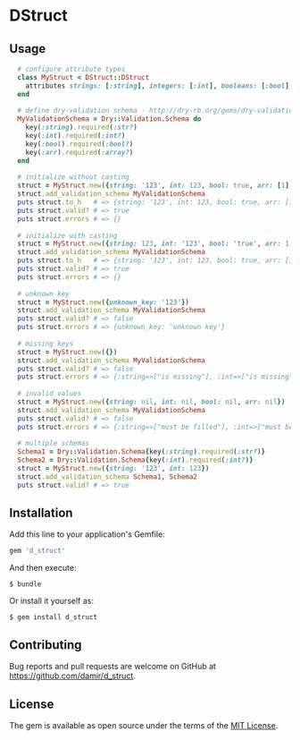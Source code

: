 # DStruct

## Usage

```ruby
  # configure attribute types
  class MyStruct < DStruct::DStruct
    attributes strings: [:string], integers: [:int], booleans: [:bool], arrays: [:arr]
  end
  
  # define dry-validation schema - http://dry-rb.org/gems/dry-validation/
  MyValidationSchema = Dry::Validation.Schema do
    key(:string).required(:str?)
    key(:int).required(:int?)
    key(:bool).required(:bool?)
    key(:arr).required(:array?)
  end
  
  # initialize without casting
  struct = MyStruct.new({string: '123', int: 123, bool: true, arr: [1], date: Date.today})
  struct.add_validation_schema MyValidationSchema
  puts struct.to_h   # => {string: '123', int: 123, bool: true, arr: [1], #<Date: 2016-03-22 ...>}
  puts struct.valid? # => true
  puts struct.errors # => {}
  
  # initialize with casting
  struct = MyStruct.new({string: 123, int: '123', bool: 'true', arr: 1, date: '2016-03-22'})
  struct.add_validation_schema MyValidationSchema
  puts struct.to_h   # => {string: '123', int: 123, bool: true, arr: [1], #<Date: 2016-03-22 ...>}
  puts struct.valid? # => true
  puts struct.errors # => {}
  
  # unknown key
  struct = MyStruct.new({unknown_key: '123'})
  struct.add_validation_schema MyValidationSchema
  puts struct.valid? # => false
  puts struct.errors # => {unknown_key: 'unknown key'}
  
  # missing keys
  struct = MyStruct.new({})
  struct.add_validation_schema MyValidationSchema
  puts struct.valid? # => false
  puts struct.errors # => {:string=>["is missing"], :int=>["is missing"], :bool=>["is missing"], :arr=>["is missing"]}
  
  # invalid values
  struct = MyStruct.new({string: nil, int: nil, bool: nil, arr: nil})
  struct.add_validation_schema MyValidationSchema
  puts struct.valid? # => false
  puts struct.errors # => {:string=>["must be filled"], :int=>["must be filled"], :bool=>["must be filled"], :arr=>["must be filled"]}
  
  # multiple schemas
  Schema1 = Dry::Validation.Schema{key(:string).required(:str?)}
  Schema2 = Dry::Validation.Schema{key(:int).required(:int?)}
  struct = MyStruct.new({string: '123', int: 123})
  struct.add_validation_schema Schema1, Schema2
  puts struct.valid? # => true
```

## Installation

Add this line to your application's Gemfile:

```ruby
gem 'd_struct'
```

And then execute:

    $ bundle

Or install it yourself as:

    $ gem install d_struct

## Contributing

Bug reports and pull requests are welcome on GitHub at https://github.com/damir/d_struct.


## License

The gem is available as open source under the terms of the [MIT License](http://opensource.org/licenses/MIT).


